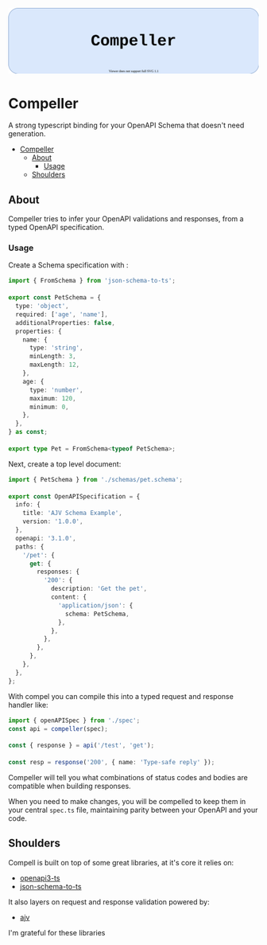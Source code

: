 ![Compeller basic logo](./assets/logo.drawio.svg)
# Compeller

A strong typescript binding for your OpenAPI Schema that doesn't need generation.

- [Compeller](#compeller)
  - [About](#about)
    - [Usage](#usage)
  - [Shoulders](#shoulders)

## About

Compeller tries to infer your OpenAPI validations and responses, from a typed OpenAPI specification.



### Usage

Create a Schema specification with :

```ts
import { FromSchema } from 'json-schema-to-ts';

export const PetSchema = {
  type: 'object',
  required: ['age', 'name'],
  additionalProperties: false,
  properties: {
    name: {
      type: 'string',
      minLength: 3,
      maxLength: 12,
    },
    age: {
      type: 'number',
      maximum: 120,
      minimum: 0,
    },
  },
} as const;

export type Pet = FromSchema<typeof PetSchema>;
```

Next, create a top level document:

```ts
import { PetSchema } from './schemas/pet.schema';

export const OpenAPISpecification = {
  info: {
    title: 'AJV Schema Example',
    version: '1.0.0',
  },
  openapi: '3.1.0',
  paths: {
    '/pet': {
      get: {
        responses: {
          '200': {
            description: 'Get the pet',
            content: {
              'application/json': {
                schema: PetSchema,
              },
            },
          },
        },
      },
    },
  },
};
```

With compel you can compile this into a typed request and response handler like:

```ts
import { openAPISpec } from './spec';
const api = compeller(spec);

const { response } = api('/test', 'get');

const resp = response('200', { name: 'Type-safe reply' });
```

Compeller will tell you what combinations of status codes and bodies are compatible when building responses.

When you need to make changes, you will be compelled to keep them in your central `spec.ts` file, maintaining parity between your OpenAPI and your code.

## Shoulders

Compell is built on top of some great libraries, at it's core it relies on:

- [openapi3-ts](https://github.com/metadevpro/openapi3-ts)
- [json-schema-to-ts](https://github.com/ThomasAribart/json-schema-to-ts)

It also layers on request and response validation powered by:

- [ajv](https://github.com/ajv-validator/ajv)

I'm grateful for these libraries
